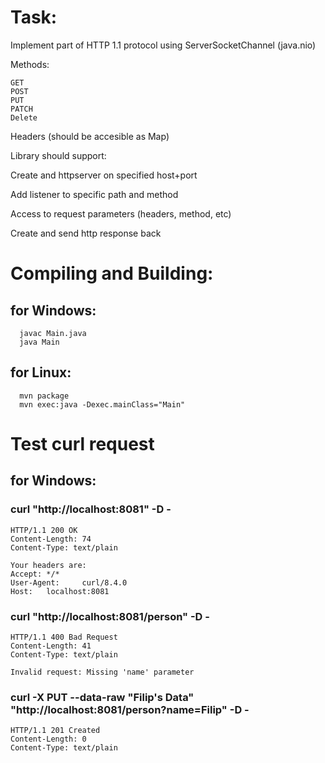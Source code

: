 # Task:
Implement part of HTTP 1.1 protocol using ServerSocketChannel (java.nio)

Methods:

    GET
    POST
    PUT
    PATCH
    Delete

Headers (should be accesible as Map)

Library should support:

Create and httpserver on specified host+port

Add listener to specific path and method

Access to request parameters (headers, method, etc)

Create and send http response back


# Compiling and Building:

## for Windows:
        
      javac Main.java
      java Main

## for Linux:

      mvn package
      mvn exec:java -Dexec.mainClass="Main"

# Test curl request

  ## for Windows:

  ### curl "http://localhost:8081" -D -
  
    HTTP/1.1 200 OK
    Content-Length: 74
    Content-Type: text/plain
    
    Your headers are:
    Accept: */*
    User-Agent:     curl/8.4.0
    Host:   localhost:8081

### curl "http://localhost:8081/person" -D -

    HTTP/1.1 400 Bad Request
    Content-Length: 41
    Content-Type: text/plain
    
    Invalid request: Missing 'name' parameter

### curl -X PUT  --data-raw "Filip's Data" "http://localhost:8081/person?name=Filip" -D -

    HTTP/1.1 201 Created
    Content-Length: 0
    Content-Type: text/plain
      

  

      
